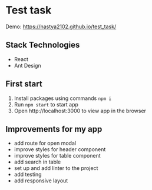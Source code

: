 # Test task

Demo: https://nastya2102.github.io/test_task/

## Stack Technologies

* React
* Ant Design

## First start

1. Install packages using commands `npm i`
2. Run `npm start` to start app
3. Open http://localhost:3000 to view app in the browser

## Improvements for my app

* add route for open modal
* improve styles for header component
* improve styles for table component
* add search in table
* set up and add linter to the project
* add testing
* add responsive layout